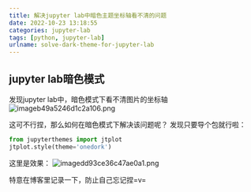 ```yaml
---
title: 解决jupyter lab中暗色主题坐标轴看不清的问题
date: 2022-10-23 13:18:55
categories: jupyter-lab
tags: [python, jupyter-lab]
urlname: solve-dark-theme-for-jupyter-lab
---
```



## jupyter lab暗色模式
发现jupyter lab中，暗色模式下看不清图片的坐标轴
<img src="https://s1.imagehub.cc/images/2022/10/23/imageb49a5246d1c2a106.png" alt="imageb49a5246d1c2a106.png" border="0" />

这可不行捏，那么如何在暗色模式下解决该问题呢？
发现只要导个包就行啦：
```python
from jupyterthemes import jtplot
jtplot.style(theme='onedork')
```
这里是效果：
<img src="https://s1.imagehub.cc/images/2022/10/23/imagedd93ce36c47ae0a1.png" alt="imagedd93ce36c47ae0a1.png" border="0" />

特意在博客里记录一下，防止自己忘记捏=v=
